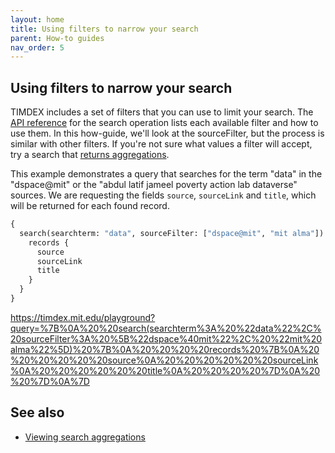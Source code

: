 ```yaml
---
layout: home
title: Using filters to narrow your search
parent: How-to guides
nav_order: 5
---
```


## Using filters to narrow your search

TIMDEX includes a set of filters that you can use to limit your search. The [API reference](https://mitlibraries.github.io/timdex/reference/#query-search)
for the search operation lists each available filter and how to use them. In this how-guide, we'll look at the
sourceFilter, but the process is similar with other filters. If you're not sure what values a filter will accept, try
a search that [returns aggregations](viewing_aggregations).

This example demonstrates a query that searches for the term "data" in the "dspace@mit" or the "abdul latif jameel
poverty action lab dataverse" sources. We are requesting the fields `source`, `sourceLink` and `title`, which will be
returned for each found record.

```graphql
{
  search(searchterm: "data", sourceFilter: ["dspace@mit", "mit alma"]) {
    records {
      source
      sourceLink
      title
    }
  }
}
```

https://timdex.mit.edu/playground?query=%7B%0A%20%20search(searchterm%3A%20%22data%22%2C%20sourceFilter%3A%20%5B%22dspace%40mit%22%2C%20%22mit%20alma%22%5D)%20%7B%0A%20%20%20%20records%20%7B%0A%20%20%20%20%20%20source%0A%20%20%20%20%20%20sourceLink%0A%20%20%20%20%20%20title%0A%20%20%20%20%7D%0A%20%20%7D%0A%7D

## See also

- [Viewing search aggregations](viewing_aggregations)
